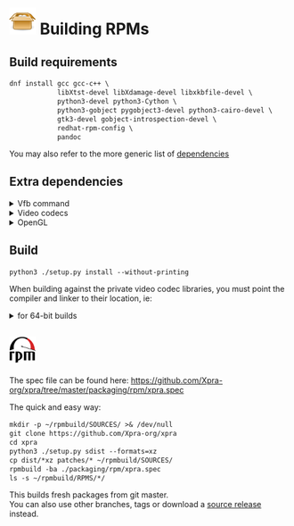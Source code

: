 # ![sound](../images/icons/package.png) Building RPMs


## Build requirements
```shell
dnf install gcc gcc-c++ \
            libXtst-devel libXdamage-devel libxkbfile-devel \
            python3-devel python3-Cython \
            python3-gobject pygobject3-devel python3-cairo-devel \
            gtk3-devel gobject-introspection-devel \
            redhat-rpm-config \
            pandoc
```
You may also refer to the more generic list of [dependencies](./Dependencies.md)

## Extra dependencies
<details>
  <summary>Vfb command</summary>

To use [Xdummy](../Usage/Xdummy.md):
```shell
dnf install xorg-x11-server-Xorg xorg-x11-drv-dummy xorg-x11-xauth xorg-x11-xkb-utils
```
Otherwise, use `Xvfb`:
```shell
dnf install xorg-x11-server-Xvfb
```
</details>
<details>
  <summary>Video codecs</summary>

For video encoding support, install the private libraries and their development headers from from the [xpra.org repositories](https://github.com/Xpra-org/xpra/wiki/Download):
```shell
dnf install ffmpeg-xpra-devel x264-xpra-devel
```
Building against the default (and often outdated) host libraries or using third-party repositories (`EPEL`, `rpmfusion`, etc) is not recommended and not supported.
</details>
<details>
  <summary>OpenGL</summary>

For [OpenGL accelerated client rendering](../Usage/Client-OpenGL.md) support, add this runtime dependency:
```shell
dnf install python3-pyopengl
```
</details>

## Build
```shell
python3 ./setup.py install --without-printing
```

When building against the private video codec libraries, you must point the compiler and linker to their location, ie:
<details>
  <summary>for 64-bit builds</summary>

```shell
python3 ./setup.py install \
        --rpath=/usr/lib64/xpra --pkg-config-path=/usr/lib64/xpra/pkgconfig \
        --without-html5 --without-printing
```
</details>

## ![RPM](../images/icons/rpm.png)
The spec file can be found here:
https://github.com/Xpra-org/xpra/tree/master/packaging/rpm/xpra.spec


The quick and easy way:
```shell
mkdir -p ~/rpmbuild/SOURCES/ >& /dev/null
git clone https://github.com/Xpra-org/xpra
cd xpra
python3 ./setup.py sdist --formats=xz
cp dist/*xz patches/* ~/rpmbuild/SOURCES/
rpmbuild -ba ./packaging/rpm/xpra.spec
ls -s ~/rpmbuild/RPMS/*/
```
This builds fresh packages from git master.  
You can also use other branches, tags or download a [source release](https://xpra.org/src/) instead.
